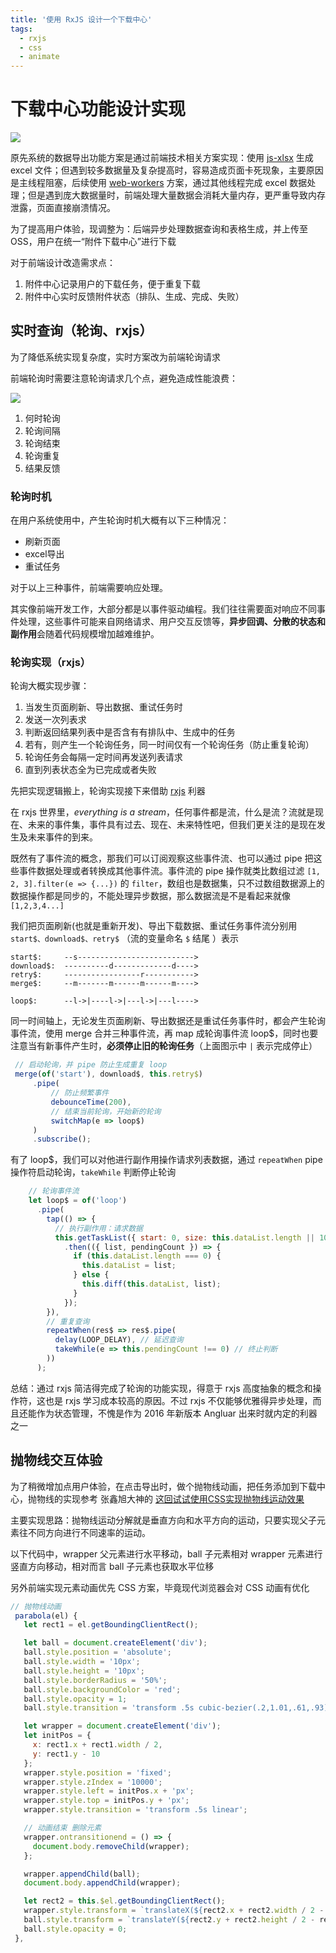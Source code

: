```yaml
---
title: '使用 RxJS 设计一个下载中心'
tags:
  - rxjs
  - css
  - animate
---
```


# 下载中心功能设计实现

![](./images/download-manager.png)

原先系统的数据导出功能方案是通过前端技术相关方案实现：使用 [js-xlsx](https://github.com/SheetJS/sheetjs) 生成 excel 文件；但遇到较多数据量及复杂提高时，容易造成页面卡死现象，主要原因是主线程阻塞，后续使用 [web-workers](https://developer.mozilla.org/zh-CN/docs/Web/API/Web_Workers_API/Using_web_workers) 方案，通过其他线程完成 excel 数据处理；但是遇到庞大数据量时，前端处理大量数据会消耗大量内存，更严重导致内存泄露，页面直接崩溃情况。

为了提高用户体验，现调整为：后端异步处理数据查询和表格生成，并上传至OSS，用户在统一“附件下载中心”进行下载

对于前端设计改造需求点：

1. 附件中心记录用户的下载任务，便于重复下载
2. 附件中心实时反馈附件状态（排队、生成、完成、失败）

## 实时查询（轮询、rxjs）

为了降低系统实现复杂度，实时方案改为前端轮询请求

前端轮询时需要注意轮询请求几个点，避免造成性能浪费：

![](./images/dm-tips.png)

1. 何时轮询
2. 轮询间隔
3. 轮询结束
4. 轮询重复
5. 结果反馈

### 轮询时机

在用户系统使用中，产生轮询时机大概有以下三种情况：

- 刷新页面
- excel导出
- 重试任务

对于以上三种事件，前端需要响应处理。

其实像前端开发工作，大部分都是以事件驱动编程。我们往往需要面对响应不同事件处理，这些事件可能来自网络请求、用户交互反馈等，**异步回调、分散的状态和副作用**会随着代码规模增加越难维护。

### 轮询实现（rxjs）

轮询大概实现步骤：

1. 当发生页面刷新、导出数据、重试任务时
2. 发送一次列表求
3. 判断返回结果列表中是否含有有排队中、生成中的任务
4. 若有，则产生一个轮询任务，同一时间仅有一个轮询任务（防止重复轮询）
5. 轮询任务会每隔一定时间再发送列表请求
6. 直到列表状态全为已完成或者失败

先把实现逻辑搬上，轮询实现接下来借助 [rxjs](https://github.com/ReactiveX/rxjs) 利器

在 rxjs 世界里，*everything is a stream*，任何事件都是流，什么是流？流就是现在、未来的事件集，事件具有过去、现在、未来特性吧，但我们更关注的是现在发生及未来事件的到来。

既然有了事件流的概念，那我们可以订阅观察这些事件流、也可以通过 pipe 把这些事件数据处理或者转换成其他事件流。事件流的 pipe 操作就类比数组过滤 `[1, 2, 3].filter(e => {...})` 的 `filter`，数组也是数据集，只不过数组数据源上的数据操作都是同步的，不能处理异步数据，那么数据流是不是看起来就像 `[1,2,3,4...]`

我们把页面刷新(也就是重新开发)、导出下载数据、重试任务事件流分别用 `start$、download$、retry$` （流的变量命名 `$` 结尾 ）表示

```
start$:     --s-------------------------->
download$:  ----------d-------------d---->
retry$:     -----------------r----------->
merge$:     --m-------m------m------m---->

loop$:      --l->|----l->|---l->|---l---->
```

同一时间轴上，无论发生页面刷新、导出数据还是重试任务事件时，都会产生轮询事件流，使用 merge 合并三种事件流，再 map 成轮询事件流 loop$，同时也要注意当有新事件产生时，**必须停止旧的轮询任务**（上面图示中 `|` 表示完成停止） 

```javascript
 // 启动轮询，并 pipe 防止生成重复 loop
 merge(of('start'), download$, this.retry$)
     .pipe(
         // 防止频繁事件
         debounceTime(200),
         // 结束当前轮询，开始新的轮询
         switchMap(e => loop$)
     )
     .subscribe();
```

有了 loop$，我们可以对他进行副作用操作请求列表数据，通过 `repeatWhen` pipe 操作符启动轮询，`takeWhile` 判断停止轮询

```javascript
    // 轮询事件流
    let loop$ = of('loop')
      .pipe(
        tap(() => {
          // 执行副作用：请求数据
          this.getTaskList({ start: 0, size: this.dataList.length || 10 })
            .then(({ list, pendingCount }) => {
              if (this.dataList.length === 0) {
                this.dataList = list;
              } else {
                this.diff(this.dataList, list);
              }
            });
        }),
        // 重复查询
        repeatWhen(res$ => res$.pipe(
          delay(LOOP_DELAY), // 延迟查询
          takeWhile(e => this.pendingCount !== 0) // 终止判断
        ))
      );
```

总结：通过 rxjs 简洁得完成了轮询的功能实现，得意于 rxjs 高度抽象的概念和操作符，这也是 rxjs 学习成本较高的原因。不过 rxjs 不仅能够优雅得异步处理，而且还能作为状态管理，不愧是作为 2016 年新版本 Angluar 出来时就内定的利器之一

## 抛物线交互体验

为了稍微增加点用户体验，在点击导出时，做个抛物线动画，把任务添加到下载中心，抛物线的实现参考 张鑫旭大神的 [这回试试使用CSS实现抛物线运动效果](https://www.zhangxinxu.com/wordpress/2018/08/css-css3-%E6%8A%9B%E7%89%A9%E7%BA%BF%E5%8A%A8%E7%94%BB/)

主要实现思路：抛物线运动分解就是垂直方向和水平方向的运动，只要实现父子元素往不同方向进行不同速率的运动。

以下代码中，wrapper 父元素进行水平移动，ball 子元素相对 wrapper 元素进行竖直方向移动，相对而言 ball 子元素也获取水平位移

另外前端实现元素动画优先 CSS 方案，毕竟现代浏览器会对 CSS 动画有优化

```javascript
// 抛物线动画
 parabola(el) {
   let rect1 = el.getBoundingClientRect();

   let ball = document.createElement('div');
   ball.style.position = 'absolute';
   ball.style.width = '10px';
   ball.style.height = '10px';
   ball.style.borderRadius = '50%';
   ball.style.backgroundColor = 'red';
   ball.style.opacity = 1;
   ball.style.transition = 'transform .5s cubic-bezier(.2,1.01,.61,.93),opacity .5s linear';

   let wrapper = document.createElement('div');
   let initPos = {
     x: rect1.x + rect1.width / 2,
     y: rect1.y - 10
   };
   wrapper.style.position = 'fixed';
   wrapper.style.zIndex = '10000';
   wrapper.style.left = initPos.x + 'px';
   wrapper.style.top = initPos.y + 'px';
   wrapper.style.transition = 'transform .5s linear';

   // 动画结束 删除元素
   wrapper.ontransitionend = () => {
     document.body.removeChild(wrapper);
   };

   wrapper.appendChild(ball);     
   document.body.appendChild(wrapper);

   let rect2 = this.$el.getBoundingClientRect();
   wrapper.style.transform = `translateX(${rect2.x + rect2.width / 2 - initPos.x}px)`;
   ball.style.transform = `translateY(${rect2.y + rect2.height / 2 - rect1.y - 8}px)`;
   ball.style.opacity = 0;
 },
```